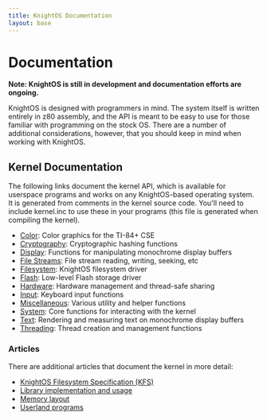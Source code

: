 ```yaml
---
title: KnightOS Documentation
layout: base
---
```


# Documentation

**Note: KnightOS is still in development and documentation efforts are ongoing.**

KnightOS is designed with programmers in mind. The system itself is written entirely in z80 assembly,
and the API is meant to be easy to use for those familiar with programming on the stock OS. There are
a number of additional considerations, however, that you should keep in mind when working with
KnightOS.

## Kernel Documentation

The following links document the kernel API, which is available for userspace programs and works
on any KnightOS-based operating system. It is generated from comments in the kernel source code.
You'll need to include kernel.inc to use these in your programs (this file is generated when compiling
the kernel).

* [Color](/documentation/reference/color.html): Color graphics for the TI-84+ CSE
* [Cryptography](/documentation/reference/crypto.html): Cryptographic hashing functions
* [Display](/documentation/reference/display.html): Functions for manipulating monochrome display buffers
* [File Streams](/documentation/reference/file_stream.html): File stream reading, writing, seeking, etc
* [Filesystem](/documentation/reference/filesystem.html): KnightOS filesystem driver
* [Flash](/documentation/reference/flash.html): Low-level Flash storage driver
* [Hardware](/documentation/reference/hardware.html): Hardware management and thread-safe sharing
* [Input](/documentation/reference/input.html): Keyboard input functions
* [Miscellaneous](/documentation/reference/miscellaneous.html): Various utility and helper functions
* [System](/documentation/reference/system.html): Core functions for interacting with the kernel
* [Text](/documentation/reference/text.html): Rendering and measuring text on monochrome display buffers
* [Threading](/documentation/reference/threading.html): Thread creation and management functions

### Articles

There are additional articles that document the kernel in more detail:

* [KnightOS Filesystem Specification (KFS)](/documentation/kfs.html)
* [Library implementation and usage](/documentation/libraries.html)
* [Memory layout](/documentation/memory.html)
* [Userland programs](/documentation/programs.html)
